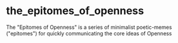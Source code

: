 # the_epitomes_of_openness
The "Epitomes of Openness" is a series of minimalist poetic-memes ("epitomes") for quickly communicating the core ideas of Openness
